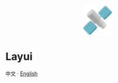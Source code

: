<div align="center">

<a href="https://layui.dev">
  <img src="https://raw.githubusercontent.com/DCSCDF/HgameAPP/main/build/icons/128x128.png" width="81" alt="Layui">
</a>
</div>

# Layui

中文 · [English](./README.en-US.md)

